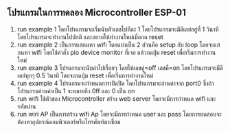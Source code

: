 ## โปรแกรมในการทดลอง Microcontroller ESP-01
1. run example 1 โดยโปรแกรมจะเริ่มนับตัวเลขไปทีละ 1 โดยโปรแกรมจะมีดีเลย์อยู่ที่ 1 วินาที โดยโปรแกรมจะทำงานไปปกติ และอยากให้ทำงานใหม่เมื่อกด reset
2. run example 2 เป็นการแสกนหา wifi โดยแบ่งเป็น 2 ส่วนคือ setup กับ loop โดยจะแสกนหา wifi โดยใช้คำสั่ง pio device monitor ที่เจอ แล้วกดปุ่ม reset เพื่อเริ่มการทำงานใหม่
3. run example 3 โปรแกรมจะนับค่าไปเรื่อยๆ โดยให้เลขคู่=off เลขคี่=on โดยโปรแกรมจะมีดีเลย์ทุกๆ 0.5 วินาที โดยจะกดปุ่ม reset เพื่อเริ่มการทำงานใหม่
4. run example 4 โปรแกรมจะกำหนดการเปิดปิด โดยโปรแกรมจะอ่านค่าจาก port0 ซึ่งถ้าโปรแกรมอ่านค่าเป็น 1 จะหมายถึง 0ff และ 0 เป็น on
5. run wifi ใช้ตัวของ Microcontroller สร้าง web server โดยจะมีการกำหนด wifi และ รหัสผ่าน
6. run wiri AP เป็นการสร้าง wifi Ap โดยจะมีการกำหนด user และ pass โดยการทดสอบจะต้องหาอุปกรณ์คอมพิวเตอร์หรือโทรศัพท์มาเชื่อม

